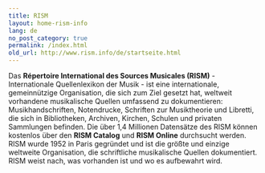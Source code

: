 ```yaml
---
title: RISM
layout: home-rism-info
lang: de
no_post_category: true
permalink: /index.html
old_url: http://www.rism.info/de/startseite.html
---
```


Das **Répertoire International des Sources Musicales (RISM)** - Internationale Quellenlexikon der Musik - ist eine internationale, gemeinnützige Organisation, die sich zum Ziel gesetzt hat, weltweit vorhandene musikalische Quellen umfassend zu dokumentieren: Musikhandschriften, Notendrucke, Schriften zur Musiktheorie und Libretti, die sich in Bibliotheken, Archiven, Kirchen, Schulen und privaten Sammlungen befinden. Die über 1,4 Millionen Datensätze des RISM können kostenlos über den **RISM Catalog** und **RISM Online** durchsucht werden. RISM wurde 1952 in Paris gegründet und ist die größte und einzige weltweite Organisation, die schriftliche musikalische Quellen dokumentiert. RISM weist nach, was vorhanden ist und wo es aufbewahrt wird.
